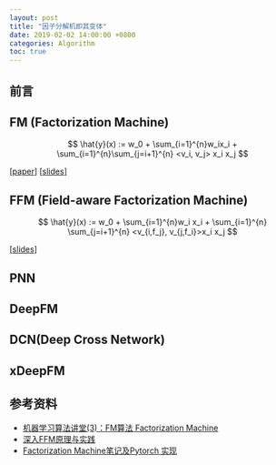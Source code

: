 ```yaml
---
layout: post
title: "因子分解机即其变体"
date: 2019-02-02 14:00:00 +0800
categories: Algorithm
toc: true
---
```


## 前言

## FM (Factorization Machine)

$$
\hat{y}(x) := w_0 + \sum_{i=1}^{n}w_ix_i + \sum_{i=1}^{n}\sum_{j=i+1}^{n} <v_i, v_j> x_i x_j
$$

[[paper](https://www.csie.ntu.edu.tw/~b97053/paper/Rendle2010FM.pdf)] [[slides](http://www.cs.cmu.edu/~wcohen/10-605/2015-guest-lecture/FM.pdf)]

## FFM (Field-aware Factorization Machine)

$$
\hat{y}(x) := w_0 + \sum_{i=1}^{n}w_i x_i + \sum_{i=1}^{n} \sum_{j=i+1}^{n} <v_{i,f_j}, v_{j,f_i}>x_i x_j
$$

[[slides](https://www.csie.ntu.edu.tw/~r01922136/slides/ffm.pdf)]

## PNN

## DeepFM


## DCN(Deep Cross Network)

## xDeepFM

## 参考资料

* [机器学习算法讲堂(3)：FM算法 Factorization Machine](https://www.bilibili.com/video/av31750829/)
* [深入FFM原理与实践](https://tech.meituan.com/2016/03/03/deep-understanding-of-ffm-principles-and-practices.html)
* [Factorization Machine笔记及Pytorch 实现](http://shomy.top/2018/12/31/factorization-machine/)